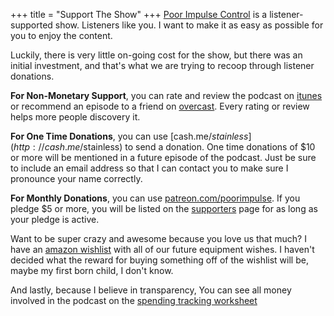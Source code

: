 +++
title = "Support The Show"
+++
[Poor Impulse Control](http://poorimpulse.co) is a listener-supported
show.  Listeners like you.  I want to make it as easy as possible for
you to enjoy the content.

Luckily, there is very little on-going cost for the show, but there was
an initial investment, and that's what we are trying to recoop through
listener donations.

**For Non-Monetary Support**, you can rate and review the podcast on
[itunes](https://itunes.apple.com/us/podcast/poor-impulse-control/id1050183916?mt=2)
or recommend an episode to a friend on [overcast](https://overcast.fm/itunes1050183916/poor-impulse-control).
Every rating or review helps more people discovery it.

**For One Time Donations**, you can use
[cash.me/$stainless](http://cash.me/$stainless) to send a donation.  One
time donations of $10 or more will be mentioned in a future episode
of the podcast.  Just be sure to include an email address so that
I can contact you to make sure I pronounce your name correctly.

**For Monthly Donations**, you can use
[patreon.com/poorimpulse](http://patreon.com/poorimpulse).  If you
pledge $5 or more, you will be listed on the [supporters](/supporters)
page for as long as your pledge is active.

Want to be super crazy and awesome because you love us that much? I have
an [amazon wishlist](http://amzn.com/w/FZ3OVDNSVTCJ) with all of our future
equipment wishes.  I haven't decided what the reward for buying something
off of the wishlist will be, maybe my first born child, I don't know.

And lastly, because I believe in transparency, You can see all money
involved in the podcast on the
[spending tracking worksheet](https://docs.google.com/spreadsheets/d/1UZgl_x8cHSn2ghNRWDcGoMmyUcPpZUJMwddh7tqn5PQ/edit?usp=sharing)